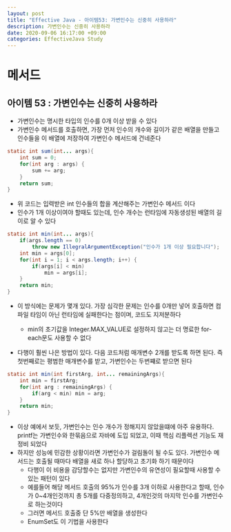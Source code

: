 ```yaml
---
layout: post
title: "Effective Java - 아이템53: 가변인수는 신중히 사용하라"
description: 가변인수는 신중히 사용하라
date: 2020-09-06 16:17:00 +09:00
categories: EffectiveJava Study
---
```



# 메서드

## 아이템 53 : 가변인수는 신중히 사용하라

- 가변인수는 명시한 타입의 인수를 0개 이상 받을 수 있다
- 가변인수 메서드를 호출하면, 가장 먼저 인수의 개수와 길이가 같은 배열을 만들고 인수들을 이 배열에 저장하여 가변인수 메서드에 건네준다

```java
static int sum(int... args){
    int sum = 0;
    for(int arg : args) {
        sum += arg;
    }
    return sum;
}
```

- 위 코드는 입력받은 int 인수들의 합을 계산해주는 가변인수 메서드 이다
- 인수가 1개 이상이여야 할때도 있는데, 인수 개수는 런타임에 자동생성된 배열의 길이로 알 수 있다

```java
static int min(int... args){
    if(args.length == 0)
        throw new IllegralArgumentException("인수가 1개 이상 필요합니다");
    int min = args[0];
    for(int i = 1; i < args.length; i++) {
        if(args[i] < min)
            min = args[i];
    }
    return min;
}
```

- 이 방식에는 문제가 몇개 있다. 가장 심각한 문제는 인수를 0개만 넣어 호출하면 컴파일 타임이 아닌 런타임에 실패한다는 점이며, 코드도 지저분하다
    * min의 초기값을 Integer.MAX_VALUE로 설정하지 않고는 더 명료한 for-each문도 사용할 수 없다

- 다행이 훨씬 나은 방법이 있다. 다음 코드처럼 매개변수 2개를 받도록 하면 된다. 즉 첫번째로는 평범한 매개변수를 받고, 가변인수는 두번쨰로 받으면 된다

```java
static int min(int firstArg, int... remainingArgs){
    int min = firstArg;
    for(int arg : remainingArgs) {
        if(arg < min) min = arg;
    }
    return min;
}
```

- 이상 예에서 보듯, 가변인수는 인수 개수가 정해지지 않았을떄에 아주 유용하다. printf는 가변인수와 한묶음으로 자바에 도입 되었고, 이때 핵심 리플렉션 기능도 재정비 되었다
- 하지만 성능에 민감한 상황이라면 가변인수가 걸림돌이 될 수도 있다. 가변인수 메서드는 호출될 때마다 배열을 새로 하나 할당하고 초기화 하기 때문이다
    * 다행이 이 비용을 감당할수는 없지만 가변인수의 유연성이 필요할때 사용할 수 있는 패턴이 있다
    * 예를들어 해당 메서드 호출의 95%가 인수를 3개 이하로 사용한다고 할때, 인수가 0~4개인것까지 총 5개를 다중정의하고, 4개인것의 마지막 인수를 가변인수로 하는것이다
    * 그러면 메서드 호출중 단 5%만 배열을 생성한다
    * EnumSet도 이 기법을 사용한다

